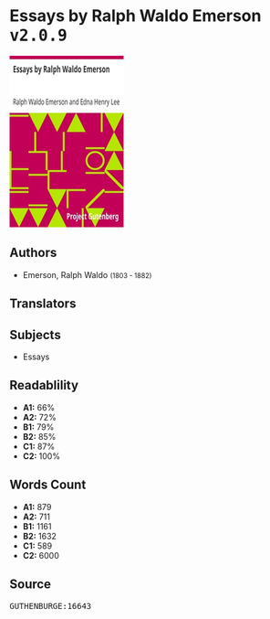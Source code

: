 # Essays by Ralph Waldo Emerson <kbd>v2.0.9</kbd>

![](./cover.medium.jpg "")

## Authors


 - Emerson, Ralph Waldo <small>(1803 - 1882)</small>

## Translators



## Subjects


 - Essays

## Readablility


 - **A1:** 66%
 - **A2:** 72%
 - **B1:** 79%
 - **B2:** 85%
 - **C1:** 87%
 - **C2:** 100%

## Words Count


 - **A1:** 879
 - **A2:** 711
 - **B1:** 1161
 - **B2:** 1632
 - **C1:** 589
 - **C2:** 6000

## Source


<kbd>GUTHENBURGE:16643</kbd>
